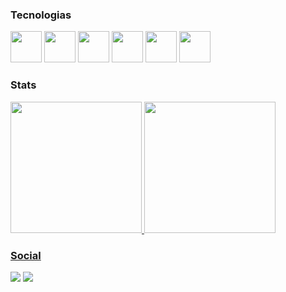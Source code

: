 ### Tecnologias
<div>
<img loading="lazy" src="https://cdn.jsdelivr.net/gh/devicons/devicon@latest/icons/java/java-original-wordmark.svg" width="50" height="50"/>
<img loading="lazy" src="https://cdn.jsdelivr.net/gh/devicons/devicon@latest/icons/csharp/csharp-original.svg" width="50" height="50"/>
<img loading="lazy" src="https://cdn.jsdelivr.net/gh/devicons/devicon@latest/icons/javascript/javascript-original.svg" width="50" height="50"/>
<img loading="lazy" src="https://cdn.jsdelivr.net/gh/devicons/devicon@latest/icons/docker/docker-original-wordmark.svg" width="50" height="50"/>
<img loading="lazy" src="https://cdn.jsdelivr.net/gh/devicons/devicon@latest/icons/react/react-original-wordmark.svg" width="50" height="50"/>
<img loading="lazy" src="https://cdn.jsdelivr.net/gh/devicons/devicon@latest/icons/python/python-original-wordmark.svg" width="50" height="50"/>
</div>

### Stats
<div>
<a href="https://github.com/Bruno-Ambrosio">
<img loading="lazy" height="210em" src="https://github-readme-stats.vercel.app/api/top-langs/?username=Bruno-Ambrosio&layout=compact&langs_count=7&theme=dark"/>
<img loading="lazy" height="210em" src="https://github-readme-stats.vercel.app/api?username=Bruno-Ambrosio&show_icons=true&theme=dark&include_all_commits=true&count_private=true"/>
</div>

### Social
<div>
<a href="https://instagram.com/ambrosiobruno_" target="_blank"><img loading="lazy" src="https://img.shields.io/badge/-Instagram-%23E4405F?style=for-the-badge&logo=instagram&logoColor=white" target="_blank"></a>
<a href="https://www.linkedin.com/in/bruno-ambrosio-72082b199" target="_blank"><img loading="lazy" src="https://img.shields.io/badge/-LinkedIn-%230077B5?style=for-the-badge&logo=linkedin&logoColor=white" target="_blank"></a>   
</div>
